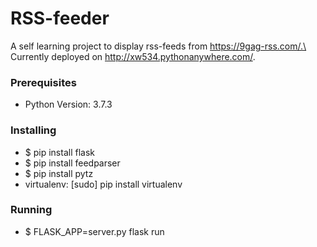 # RSS-feeder
A self learning project to display rss-feeds from https://9gag-rss.com/.\
Currently deployed on http://xw534.pythonanywhere.com/.

### Prerequisites
- Python Version: 3.7.3

### Installing
- $ pip install flask
- $ pip install feedparser
- $ pip install pytz
- virtualenv: [sudo] pip install virtualenv

### Running
- $ FLASK_APP=server.py flask run



